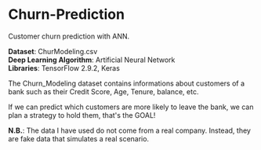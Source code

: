 # Churn-Prediction
Customer churn prediction with ANN.

**Dataset**: ChurModeling.csv <br/>
**Deep Learning Algorithm**: Artificial Neural Network <br/>
**Libraries**: TensorFlow 2.9.2, Keras

The Churn_Modeling dataset contains informations about customers of a bank such as their Credit Score, Age, Tenure, balance, etc.

If we can predict which customers are more likely to leave the bank, we can plan a strategy to hold them, that's the GOAL!

**N.B.**: The data I have used do not come from a real company. Instead, they are fake data that simulates a real scenario.

